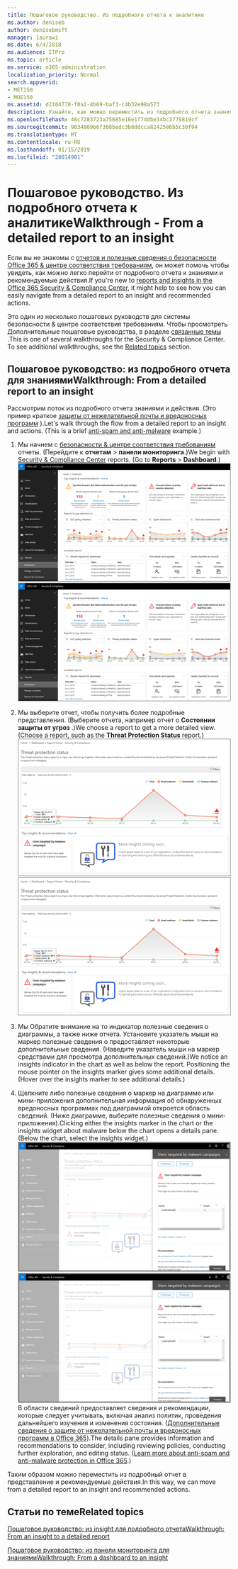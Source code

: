 ```yaml
---
title: Пошаговое руководство. Из подробного отчета к аналитике
ms.author: deniseb
author: denisebmsft
manager: laurawi
ms.date: 6/4/2018
ms.audience: ITPro
ms.topic: article
ms.service: o365-administration
localization_priority: Normal
search.appverid:
- MET150
- MOE150
ms.assetid: d2104778-f0a1-4b69-baf3-c4b32e98a573
description: Узнайте, как можно переместить из подробного отчета знаниями с рекомендованные действия в системы &amp; центре соответствия требованиям.
ms.openlocfilehash: 48c7283723a75685e16e1f7ddbe34bc3779819cf
ms.sourcegitcommit: 9034809b6f308bedc3b8ddcca8242586b5c30f94
ms.translationtype: MT
ms.contentlocale: ru-RU
ms.lasthandoff: 01/15/2019
ms.locfileid: "28014981"
---
```

# <a name="walkthrough---from-a-detailed-report-to-an-insight"></a><span data-ttu-id="5b76d-103">Пошаговое руководство. Из подробного отчета к аналитике</span><span class="sxs-lookup"><span data-stu-id="5b76d-103">Walkthrough - From a detailed report to an insight</span></span>

<span data-ttu-id="5b76d-104">Если вы не знакомы с [отчетов и полезные сведения о безопасности Office 365 &amp; центре соответствия требованиям](reports-and-insights-in-security-and-compliance.md), он может помочь чтобы увидеть, как можно легко перейти от подробного отчета к знаниями и рекомендуемые действия.</span><span class="sxs-lookup"><span data-stu-id="5b76d-104">If you're new to [reports and insights in the Office 365 Security &amp; Compliance Center](reports-and-insights-in-security-and-compliance.md), it might help to see how you can easily navigate from a detailed report to an insight and recommended actions.</span></span> 
  
<span data-ttu-id="5b76d-p101">Это один из несколько пошаговых руководств для системы безопасности &amp; центре соответствия требованиям. Чтобы просмотреть Дополнительные пошаговые руководства, в разделе [связанные темы](#related-topics) .</span><span class="sxs-lookup"><span data-stu-id="5b76d-p101">This is one of several walkthroughs for the Security &amp; Compliance Center. To see additional walkthroughs, see the [Related topics](#related-topics) section.</span></span> 
  
## <a name="walkthrough-from-a-detailed-report-to-an-insight"></a><span data-ttu-id="5b76d-107">Пошаговое руководство: из подробного отчета для знаниями</span><span class="sxs-lookup"><span data-stu-id="5b76d-107">Walkthrough: From a detailed report to an insight</span></span>

<span data-ttu-id="5b76d-p102">Рассмотрим поток из подробного отчета знаниями и действия. (Это пример краткое [защиты от нежелательной почты и вредоносных программ](anti-spam-and-anti-malware-protection.md) ).</span><span class="sxs-lookup"><span data-stu-id="5b76d-p102">Let's walk through the flow from a detailed report to an insight and actions. (This is a brief [anti-spam and anti-malware](anti-spam-and-anti-malware-protection.md) example.)</span></span> 
  
1. <span data-ttu-id="5b76d-p103">Мы начнем с [безопасности &amp; центре соответствия требованиям](https://protection.office.com) отчеты. (Перейдите к **отчетам** \> **панели мониторинга**.)</span><span class="sxs-lookup"><span data-stu-id="5b76d-p103">We begin with [Security &amp; Compliance Center](https://protection.office.com) reports. (Go to **Reports** \> **Dashboard**.) </span></span><br/><span data-ttu-id="5b76d-112">![В разделе Безопасность &amp; центре соответствия требованиям, чтобы перейти к отчетам \> панели мониторинга](media/68f3bb7c-b4f7-4cca-904b-478643a93c94.png)</span><span class="sxs-lookup"><span data-stu-id="5b76d-112">![In the Security &amp; Compliance Center, go to Reports \> Dashboard](media/68f3bb7c-b4f7-4cca-904b-478643a93c94.png)</span></span>
  
2. <span data-ttu-id="5b76d-p104">Мы выберите отчет, чтобы получить более подробные представления. (Выберите отчета, например отчет о **Состоянии защиты от угроз** .)</span><span class="sxs-lookup"><span data-stu-id="5b76d-p104">We choose a report to get a more detailed view. (Choose a report, such as the **Threat Protection Status** report.)</span></span><br/><span data-ttu-id="5b76d-115">![Отчет о состоянии защиты угроз, отражающая полезные сведения о](media/f47d7dbd-816a-47ba-b8db-53919fbed192.png)</span><span class="sxs-lookup"><span data-stu-id="5b76d-115">![Threat Protection Status report showing insights](media/f47d7dbd-816a-47ba-b8db-53919fbed192.png)</span></span>
  
3. <span data-ttu-id="5b76d-p105">Мы Обратите внимание на то индикатор полезные сведения о диаграммы, а также ниже отчета. Установите указатель мыши на маркер полезные сведения о предоставляет некоторые дополнительные сведения. (Наведите указатель мыши на маркер средствами для просмотра дополнительных сведений.)</span><span class="sxs-lookup"><span data-stu-id="5b76d-p105">We notice an insights indicator in the chart as well as below the report. Positioning the mouse pointer on the insights marker gives some additional details. (Hover over the insights marker to see additional details.)</span></span>
    
4. <span data-ttu-id="5b76d-p106">Щелкните либо полезные сведения о маркер на диаграмме или мини-приложения дополнительная информация об обнаруженных вредоносных программах под диаграммой откроется область сведений. (Ниже диаграмме, выберите полезные сведения о мини-приложения).</span><span class="sxs-lookup"><span data-stu-id="5b76d-p106">Clicking either the insights marker in the chart or the insights widget about malware below the chart opens a details pane. (Below the chart, select the insights widget.)</span></span><br/><span data-ttu-id="5b76d-121">![Подробные сведения об дополнительная информация об обнаруженных вредоносных программах](media/2c8bccc5-ca4e-4bb9-ad4c-55fcee0535b7.png)</span><span class="sxs-lookup"><span data-stu-id="5b76d-121">![Details for insights about malware](media/2c8bccc5-ca4e-4bb9-ad4c-55fcee0535b7.png)</span></span><br/><span data-ttu-id="5b76d-p107">В области сведений предоставляет сведения и рекомендации, которые следует учитывать, включая анализ политик, проведения дальнейшего изучения и изменения состояния. ([Дополнительные сведения о защите от нежелательной почты и вредоносных программ в Office 365](anti-spam-and-anti-malware-protection.md)).</span><span class="sxs-lookup"><span data-stu-id="5b76d-p107">The details pane provides information and recommendations to consider, including reviewing policies, conducting further exploration, and editing status. ([Learn more about anti-spam and anti-malware protection in Office 365](anti-spam-and-anti-malware-protection.md).)</span></span>
    
<span data-ttu-id="5b76d-124">Таким образом можно переместить из подробный отчет в представление и рекомендуемые действия.</span><span class="sxs-lookup"><span data-stu-id="5b76d-124">In this way, we can move from a detailed report to an insight and recommended actions.</span></span> 
  
## <a name="related-topics"></a><span data-ttu-id="5b76d-125">Статьи по теме</span><span class="sxs-lookup"><span data-stu-id="5b76d-125">Related topics</span></span>

[<span data-ttu-id="5b76d-126">Пошаговое руководство: из insight для подробного отчета</span><span class="sxs-lookup"><span data-stu-id="5b76d-126">Walkthrough: From an insight to a detailed report</span></span>](from-an-insight-to-a-detailed-report.md)
  
[<span data-ttu-id="5b76d-127">Пошаговое руководство: из панели мониторинга для знаниями</span><span class="sxs-lookup"><span data-stu-id="5b76d-127">Walkthrough: From a dashboard to an insight</span></span>](from-a-dashboard-to-an-insight.md)
  

